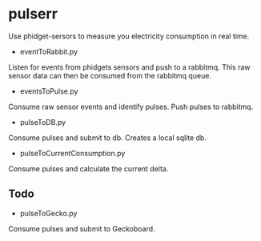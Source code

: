# pulserr

Use phidget-sersors to measure you electricity consumption in real time.

* eventToRabbit.py

Listen for events from phidgets sensors and push to a rabbitmq. This raw sensor data can then be consumed from the rabbitmq queue.

* eventsToPulse.py

Consume raw sensor events and identify pulses. Push pulses to rabbitmq.

* pulseToDB.py

Consume pulses and submit to db. Creates a local sqlite db.

* pulseToCurrentConsumption.py

Consume pulses and calculate the current delta.

## Todo
* pulseToGecko.py

Consume pulses and submit to Geckoboard.